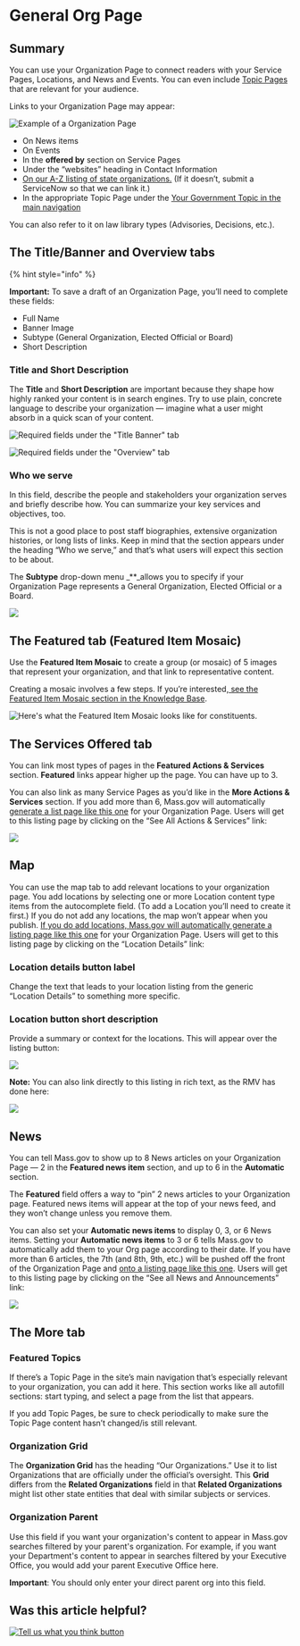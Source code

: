 # General Org Page

## Summary

You can use your Organization Page to connect readers with your Service Pages, Locations, and News and Events. You can even include [Topic Pages](../topic-pages/about-topic-pages.md) that are relevant for your audience.

Links to your Organization Page may appear:

![Example of a Organization Page ](https://github.com/gdesrosiers/TEST-mass.gov-KB/tree/5bf119f2287d7e493534e6cae69bdd08c0869d39/.gitbook/assets/general-org_cropped_screenshot.png)

* On News items
* On Events
* In the **offered by** section on Service Pages
* Under the “websites” heading in Contact Information
* [On our A-Z listing of state organizations.](https://www.mass.gov/state-a-to-z) \(If it doesn’t, submit a ServiceNow so that we can link it.\)
* In the appropriate Topic Page under the [Your Government Topic in the main navigation](https://www.mass.gov/topics/your-government)

You can also refer to it on law library types \(Advisories, Decisions, etc.\).

## The Title/Banner and Overview tabs

{% hint style="info" %}

**Important:** To save a draft of an Organization Page, you’ll need to complete these fields:

* Full Name
* Banner Image
* Subtype \(General Organization, Elected Official or Board\) 
* Short Description

### Title and Short Description

The **Title** and **Short Description** are important because they shape how highly ranked your content is in search engines. Try to use plain, concrete language to describe your organization — imagine what a user might absorb in a quick scan of your content.

![Required fields under the &quot;Title Banner&quot; tab](https://github.com/gdesrosiers/TEST-mass.gov-KB/tree/5bf119f2287d7e493534e6cae69bdd08c0869d39/.gitbook/assets/general-org_create-organization_title-banner_screenshot.png)

![Required fields under the &quot;Overview&quot; tab ](https://github.com/gdesrosiers/TEST-mass.gov-KB/tree/5bf119f2287d7e493534e6cae69bdd08c0869d39/.gitbook/assets/general-org_create-organization_overview_screenshot.png)

### Who we serve

In this field, describe the people and stakeholders your organization serves and briefly describe how. You can summarize your key services and objectives, too.

This is not a good place to post staff biographies, extensive organization histories, or long lists of links. Keep in mind that the section appears under the heading “Who we serve,” and that’s what users will expect this section to be about.

The **Subtype** drop-down menu _\*\*_allows you to specify if your Organization Page represents a General Organization, Elected Official or a Board.

![](https://cdn-images-1.medium.com/max/1000/1*dAAwKyZEmixdRaXw4WcgqQ.jpeg)

## The Featured tab \(Featured Item Mosaic\)

Use the **Featured Item Mosaic** to create a group \(or mosaic\) of 5 images that represent your organization, and that link to representative content.

Creating a mosaic involves a few steps. If you’re interested,[ see the Featured Item Mosaic section in the Knowledge Base](featured-item-mosaic.md).

![Here&apos;s what the Featured Item Mosaic looks like for constituents. ](https://cdn-images-1.medium.com/max/800/1*3oQSr6xrqlOM985NxgPirQ.png)

## The Services Offered tab

You can link most types of pages in the **Featured Actions & Services** section. **Featured** links appear higher up the page. You can have up to 3.

You can also link as many Service Pages as you’d like in the **More Actions & Services** section. If you add more than 6, Mass.gov will automatically [generate a list page like this one](https://www.mass.gov/orgs/department-of-fish-and-game/services) for your Organization Page. Users will get to this listing page by clicking on the “See All Actions & Services” link:

![](https://github.com/gdesrosiers/TEST-mass.gov-KB/tree/5bf119f2287d7e493534e6cae69bdd08c0869d39/.gitbook/assets/org-page_featured-services.png)

## Map

You can use the map tab to add relevant locations to your organization page. You add locations by selecting one or more Location content type items from the autocomplete field. \(To add a Location you’ll need to create it first.\) If you do not add any locations, the map won’t appear when you publish. [If you do add locations, Mass.gov will automatically generate a listing page like this one](https://www.mass.gov/orgs/massachusetts-registry-of-motor-vehicles/locations) for your Organization Page. Users will get to this listing page by clicking on the “Location Details” link:

### Location details button label

Change the text that leads to your location listing from the generic “Location Details” to something more specific.

### Location button short description

Provide a summary or context for the locations. This will appear over the listing button:

![](https://lh4.googleusercontent.com/4m2QA01NkZCHftqXPxuT-iyD-zTEbnInfhDQ7bV3esG-yXxycaFH-nQ0pvlbAtz3fSu76meGEATqCX1kyNeUF2e1L2sBCcbbrw_lv8NCGuhHMqC56YTqhxDopd1e0RXHImgedArp)

**Note:** You can also link directly to this listing in rich text, as the RMV has done here:

![](https://cdn-images-1.medium.com/max/800/1*PFsQBsYXYlhkd5Em_qiqvQ.jpeg)

## News

You can tell Mass.gov to show up to 8 News articles on your Organization Page — 2 in the **Featured news item** section, and up to 6 in the **Automatic** section.

The **Featured** field offers a way to “pin” 2 news articles to your Organization page. Featured news items will appear at the top of your news feed, and they won’t change unless you remove them.

You can also set your **Automatic news items** to display 0, 3, or 6 News items. Setting your **Automatic news items** to 3 or 6 tells Mass.gov to automatically add them to your Org page according to their date. If you have more than 6 articles, the 7th \(and 8th, 9th, etc.\) will be pushed off the front of the Organization Page and [onto a listing page like this one](https://www.mass.gov/orgs/office-of-the-governor/news). Users will get to this listing page by clicking on the “See all News and Announcements” link:

![](https://cdn-images-1.medium.com/max/1000/1*0z59WXmdWQ0x-sLMVkmpmg.jpeg)

## The More tab

### Featured Topics

If there’s a Topic Page in the site’s main navigation that’s especially relevant to your organization, you can add it here. This section works like all autofill sections: start typing, and select a page from the list that appears.

If you add Topic Pages, be sure to check periodically to make sure the Topic Page content hasn’t changed/is still relevant.

### Organization Grid

The **Organization Grid** has the heading “Our Organizations.” Use it to list Organizations that are officially under the official’s oversight. This **Grid** differs from the **Related Organizations** field in that **Related Organizations** might list other state entities that deal with similar subjects or services.

### Organization Parent

Use this field if you want your organization's content to appear in Mass.gov searches filtered by your parent's organization. For example, if you want your Department's content to appear in searches filtered by your Executive Office, you would add your parent Executive Office here.

**Important**: You should only enter your direct parent org into this field.

## Was this article helpful?

[![Tell us what you think button](https://blobscdn.gitbook.com/v0/b/gitbook-28427.appspot.com/o/assets%2F-LJ04qJGAHkvdE13BfdG%2F-LSz77NBAwnSNpMPT3df%2F-LSz7xSmyKXltd4avaCt%2FKB%20survey%20button%20POC%202.png?alt=media&token=8d071cab-8b95-48a3-a332-13e3fc8d9f96)](https://massgov.formstack.com/forms/mass_gov_knowledge_base_feedback?article=general-org-page)

